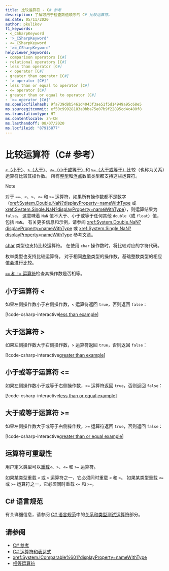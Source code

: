 ```yaml
---
title: 比较运算符 - C# 参考
description: 了解可用于检查数值顺序的 C# 比较运算符。
ms.date: 05/11/2020
author: pkulikov
f1_keywords:
- <_CSharpKeyword
- '>_CSharpKeyword'
- <=_CSharpKeyword
- '>=_CSharpKeyword'
helpviewer_keywords:
- comparison operators [C#]
- relational operators [C#]
- less than operator [C#]
- < operator [C#]
- greater than operator [C#]
- '> operator [C#]'
- less than or equal to operator [C#]
- <= operator [C#]
- greater than or equal to operator [C#]
- '>= operator [C#]'
ms.openlocfilehash: 9fa739d8b5461d4043f3ae51f5d14949a95c68e5
ms.sourcegitcommit: ef50c99928183a0bba75e07b9f22895cd4c480f8
ms.translationtype: HT
ms.contentlocale: zh-CN
ms.lasthandoff: 08/07/2020
ms.locfileid: "87916877"
---
```

# <a name="comparison-operators-c-reference"></a>比较运算符（C# 参考）

[`<`（小于）](#less-than-operator-)、[`>`（大于）](#greater-than-operator-)、[`<=`（小于或等于）](#less-than-or-equal-operator-)和 [`>=`（大于或等于）](#greater-than-or-equal-operator-)比较（也称为关系）运算符比较其操作数。 所有[整型](../builtin-types/integral-numeric-types.md)和[浮点](../builtin-types/floating-point-numeric-types.md)数值类型都支持这些运算符。

> [!NOTE]
> 对于 `==`、`<`、`>`、`<=` 和 `>=` 运算符，如果所有操作数都不是数字（<xref:System.Double.NaN?displayProperty=nameWithType> 或 <xref:System.Single.NaN?displayProperty=nameWithType>），则运算结果为 `false`。 这意味着 `NaN` 值不大于、小于或等于任何其他 `double`（或 `float`）值，包括 `NaN`。 有关更多信息和示例，请参阅 <xref:System.Double.NaN?displayProperty=nameWithType> 或 <xref:System.Single.NaN?displayProperty=nameWithType> 参考文章。

[char](../builtin-types/char.md) 类型也支持比较运算符。 在使用 `char` 操作数时，将比较对应的字符代码。

枚举类型也支持比较运算符。 对于相同[枚举](../builtin-types/enum.md)类型的操作数，基础整数类型的相应值会进行比较。

[`==` 和 `!=` 运算符](equality-operators.md)检查其操作数是否相等。

## <a name="less-than-operator-"></a>小于运算符 \<

如果左侧操作数小于右侧操作数，`<` 运算符返回 `true`，否则返回 `false`：

[!code-csharp-interactive[less than example](snippets/shared/ComparisonOperators.cs#Less)]

## <a name="greater-than-operator-"></a>大于运算符 >

如果左侧操作数大于右侧操作数，`>` 运算符返回 `true`，否则返回 `false`：

[!code-csharp-interactive[greater than example](snippets/shared/ComparisonOperators.cs#Greater)]

## <a name="less-than-or-equal-operator-"></a>小于或等于运算符 \<=

如果左侧操作数小于或等于右侧操作数，`<=` 运算符返回 `true`，否则返回 `false`：

[!code-csharp-interactive[less than or equal example](snippets/shared/ComparisonOperators.cs#LessOrEqual)]

## <a name="greater-than-or-equal-operator-"></a>大于或等于运算符 >=

如果左侧操作数大于或等于右侧操作数，`>=` 运算符返回 `true`，否则返回 `false`：

[!code-csharp-interactive[greater than or equal example](snippets/shared/ComparisonOperators.cs#GreaterOrEqual)]

## <a name="operator-overloadability"></a>运算符可重载性

用户定义类型可以[重载](operator-overloading.md)`<`、`>`、`<=` 和 `>=` 运算符。

如果某类型重载 `<` 或 `>` 运算符之一，它必须同时重载 `<` 和 `>`。 如果某类型重载 `<=` 或 `>=` 运算符之一，它必须同时重载 `<=` 和 `>=`。

## <a name="c-language-specification"></a>C# 语言规范

有关详细信息，请参阅 [C# 语言规范](~/_csharplang/spec/introduction.md)中的[关系和类型测试运算符](~/_csharplang/spec/expressions.md#relational-and-type-testing-operators)部分。

## <a name="see-also"></a>请参阅

- [C# 参考](../index.md)
- [C# 运算符和表达式](index.md)
- <xref:System.IComparable%601?displayProperty=nameWithType>
- [相等运算符](equality-operators.md)
